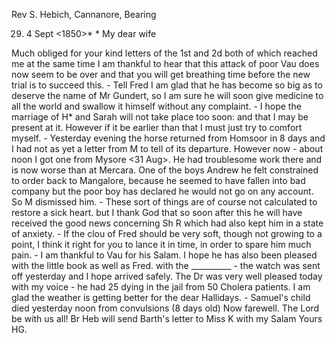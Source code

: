 Rev S. Hebich, Cannanore, Bearing

29. 4 Sept <1850>*
 <Wednesday>*
My dear wife

Much obliged for your kind letters of the 1st and 2d both of which reached me at the same time I am thankful to hear that this attack of poor Vau does now seem to be over and that you will get breathing time before the new trial is to succeed this. - Tell Fred I am glad that he has become so big as to deserve the name of Mr Gundert, so I am sure he will soon give medicine to all the world and swallow it himself without any complaint. - I hope the marriage of H<enry>* and Sarah will not take place too soon: and that I may be present at it. However if it be earlier than that I must just try to comfort myself. - Yesterday evening the horse returned from Homsoor in 8 days and I had not as yet a letter from M to tell of its departure. However now - about noon I got one from Mysore <31 Aug>. He had troublesome work there and is now worse than at Mercara. One of the boys Andrew he felt constrained to order back to Mangalore, because he seemed to have fallen into bad company but the poor boy has declared he would not go on any account. So M dismissed him. - These sort of things are of course not calculated to restore a sick heart. but I thank God that so soon after this he will have received the good news concerning Sh R which had also kept him in a state of anxiety. - If the clou of Fred should be very soft, though not growing to a point, I think it right for you to lance it in time, in order to spare him much pain. - I am thankful to Vau for his Salam. I hope he has also been pleased with the little book as well as Fred. with the __________ - the watch was sent off yesterday and I hope arrived safely. 
The Dr was very well pleased today with my voice - he had 25 dying in the jail from 50 Cholera patients. I am glad the weather is getting better for the dear Hallidays. - Samuel's child died yesterday noon from convulsions (8 days old) Now farewell. The Lord be with us all! Br Heb will send Barth's letter to Miss K with my Salam
 Yours HG.

